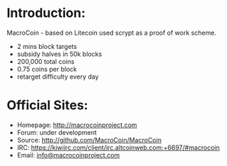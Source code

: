 
Introduction:
===================
MacroCoin - based on Litecoin used scrypt as a proof of work scheme.
 - 2 mins block targets
 - subsidy halves in 50k blocks
 - 200,000 total coins
 - 0.75 coins per block
 - retarget difficulty every day

Official Sites:
===================
- Homepage: http://macrocoinproject.com
- Forum: under development
- Source: http://github.com/MacroCoin/MacroCoin
- IRC: https://kiwiirc.com/client/irc.altcoinweb.com:+6697/#macrocoin
- Email: info@macrocoinproject.com
